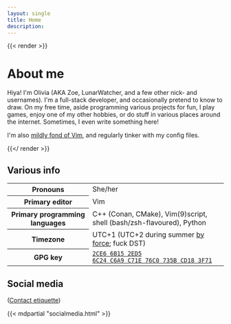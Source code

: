 ```yaml
---
layout: single
title: Home
description: 
---
```


<div class="flex-container">
    <div class="flex-item" style="flex: 2 1 300px;">
{{< render >}}

# About me

Hiya! I'm Olivia (AKA Zoe, LunarWatcher, and a few other nick- and usernames). I'm a full-stack developer, and occasionally pretend to know to draw. On my free time, aside programming various projects for fun, I play games, enjoy one of my other hobbies, or do stuff in various places around the internet. Sometimes, I even write something here!

I'm also [mildly fond of Vim](https://github.com/lunarwatcher/dotfiles), and regularly tinker with my config files.

{{</ render >}}
    </div>
    <div class="flex-item flex-right">
        <div class="plain-table-container">
            <h2>Various info</h2>
            <table>
                <tbody>
                    <tr>
                        <th>Pronouns</th>
                        <td>She/her</td>
                    </tr>
                    <tr>
                        <th>Primary editor</th>
                        <td>Vim</td>
                    </tr>
                    <tr>
                        <th>Primary programming languages</th>
                        <td>C++ (Conan, CMake), Vim(9)script, shell (bash/zsh-flavoured), Python</td>
                    </tr>
                    <tr>
                        <th>Timezone</th>
                        <td>UTC+1 (UTC+2 during summer <a href="https://www.bloomberg.com/news/articles/2021-03-11/will-daylight-saving-time-ever-end">by force</a>; fuck DST)</td>
                    </tr>
                    <tr>
                        <th>GPG key</th>
                        <td><a href="https://github.com/lunarwatcher.gpg"><code>2CE6 6B15 2ED5 6C24 C6A9 C71E 76C0 735B CD18 3F71</code></a></td>
                    </tr>
                </tbody>
            </table>
        </div>
    </div>
</div>

## Social media

([Contact etiquette](/contact.html))

{{< mdpartial "socialmedia.html" >}}

